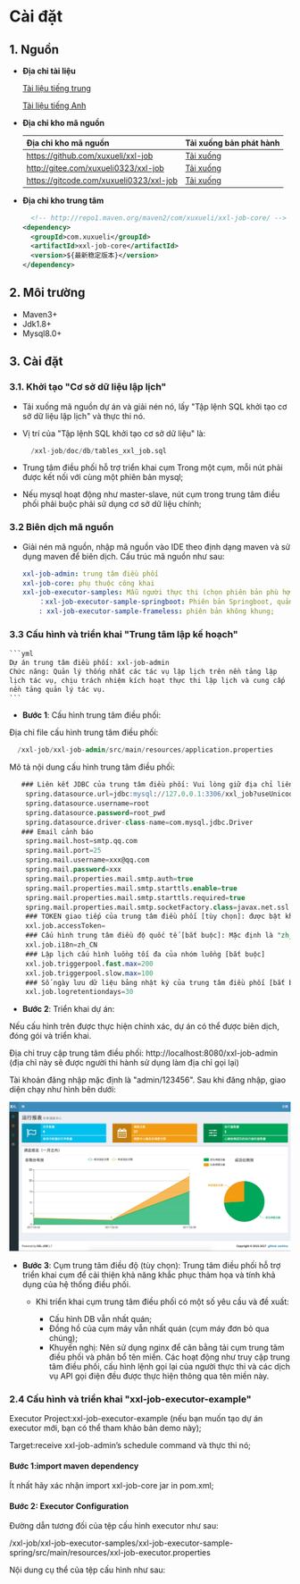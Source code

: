 <h1>Cài đặt</h1>

## 1. Nguồn

 - **Địa chỉ tài liệu**
 
      <a href="https://www.xuxueli.com/xxl-job/">Tài liệu tiếng trung</a>
  
      <a href="https://www.xuxueli.com/xxl-job/en/">Tài liệu tiếng Anh</a>
  
 - **Địa chỉ kho mã nguồn** 

      <table>
                            <thead>
                            <tr>
                                <th rowspan="2">Địa chỉ kho mã nguồn</th>
                                <th rowspan="2">Tải xuống bản phát hành</th>
                            </tr>
                            </thead>
                            <tbody>
                            <tr>
                                <td><a href="https://github.com/xuxueli/xxl-job">https://github.com/xuxueli/xxl-job</a></td>
                                <td><a href="https://github.com/xuxueli/xxl-job/releases">Tải xuống</a></td>
                            </tr>
                            <tr>
                                <td><a href="http://gitee.com/xuxueli0323/xxl-job">http://gitee.com/xuxueli0323/xxl-job</a></td>
                                <td><a href="https://gitee.com/xuxueli0323/xxl-job/releases">Tải xuống</a></td>
                            </tr>
                            <tr>
                                <td><a href="https://gitcode.com/xuxueli0323/xxl-job">https://gitcode.com/xuxueli0323/xxl-job</a></td>
                                <td><a href="https://gitcode.com/xuxueli0323/xxl-job/tags">Tải xuống</a></td>
                            </tr>
                            </tbody>
                        </table>
                    
  - **Địa chỉ kho trung tâm**

      ```xml
        <!-- http://repo1.maven.org/maven2/com/xuxueli/xxl-job-core/ -->
    <dependency>
        <groupId>com.xuxueli</groupId>
        <artifactId>xxl-job-core</artifactId>
        <version>${最新稳定版本}</version>
    </dependency>
    ```

## 2. Môi trường

  - Maven3+
  - Jdk1.8+
  - Mysql8.0+

## 3. Cài đặt

### 3.1. Khởi tạo "Cơ sở dữ liệu lập lịch"

  - Tải xuống mã nguồn dự án và giải nén nó, lấy "Tập lệnh SQL khởi tạo cơ sở dữ liệu lập lịch" và thực thi nó.

  - Vị trí của "Tập lệnh SQL khởi tạo cơ sở dữ liệu" là:

    ```sql
      /xxl-job/doc/db/tables_xxl_job.sql
    ```
    
  - Trung tâm điều phối hỗ trợ triển khai cụm Trong một cụm, mỗi nút phải được kết nối với cùng một phiên bản mysql;

  - Nếu mysql hoạt động như master-slave, nút cụm trong trung tâm điều phối phải buộc phải sử dụng cơ sở dữ liệu chính;

### 3.2 Biên dịch mã nguồn

  - Giải nén mã nguồn, nhập mã nguồn vào IDE theo định dạng maven và sử dụng maven để biên dịch. Cấu trúc mã nguồn như sau:

    ```yml
    xxl-job-admin: trung tâm điều phối
    xxl-job-core: phụ thuộc công khai
    xxl-job-executor-samples: Mẫu người thực thi (chọn phiên bản phù hợp của người thực thi để sử dụng trực tiếp hoặc bạn có thể tham khảo và chuyển đổi dự án hiện có thành người thực thi)
        ：xxl-job-executor-sample-springboot: Phiên bản Springboot, quản lý bộ thực thi thông qua Springboot, phương pháp này được khuyên dùng;
        : xxl-job-executor-sample-frameless: phiên bản không khung;
    ```

### 3.3 Cấu hình và triển khai "Trung tâm lập kế hoạch"

    ```yml
    Dự án trung tâm điều phối: xxl-job-admin
    Chức năng: Quản lý thống nhất các tác vụ lập lịch trên nền tảng lập lịch tác vụ, chịu trách nhiệm kích hoạt thực thi lập lịch và cung cấp nền tảng quản lý tác vụ.
    ```

  - **Bước 1**: Cấu hình trung tâm điều phối:
    
  Địa chỉ file cấu hình trung tâm điều phối:

  ```sql
    /xxl-job/xxl-job-admin/src/main/resources/application.properties
  ```

  Mô tả nội dung cấu hình trung tâm điều phối:

  ```sql
     ### Liên kết JDBC của trung tâm điều phối: Vui lòng giữ địa chỉ liên kết phù hợp với địa chỉ của cơ sở dữ liệu công văn được tạo trong Chương 2.1
      spring.datasource.url=jdbc:mysql://127.0.0.1:3306/xxl_job?useUnicode=true&characterEncoding=UTF-8&autoReconnect=true&serverTimezone=Asia/Shanghai
      spring.datasource.username=root
      spring.datasource.password=root_pwd
      spring.datasource.driver-class-name=com.mysql.jdbc.Driver
     ### Email cảnh báo
      spring.mail.host=smtp.qq.com
      spring.mail.port=25
      spring.mail.username=xxx@qq.com
      spring.mail.password=xxx
      spring.mail.properties.mail.smtp.auth=true
      spring.mail.properties.mail.smtp.starttls.enable=true
      spring.mail.properties.mail.smtp.starttls.required=true
      spring.mail.properties.mail.smtp.socketFactory.class=javax.net.ssl.SSLSocketFactory
      ### TOKEN giao tiếp của trung tâm điều phối [tùy chọn]: được bật khi không trống;
      xxl.job.accessToken=
      ### Cấu hình trung tâm điều độ quốc tế [bắt buộc]: Mặc định là "zh_CN"/Tiếng Trung giản thể, phạm vi tùy chọn là "zh_CN"/Tiếng Trung giản thể, "zh_TC"/Tiếng Trung phồn thể và "en"/Tiếng Anh;
      xxl.job.i18n=zh_CN
      ### Lập lịch cấu hình luồng tối đa của nhóm luồng [bắt buộc]
      xxl.job.triggerpool.fast.max=200
      xxl.job.triggerpool.slow.max=100
      ### Số ngày lưu dữ liệu bảng nhật ký của trung tâm điều phối [bắt buộc]: nhật ký hết hạn sẽ tự động được xóa; nó có hiệu lực khi giới hạn lớn hơn hoặc bằng 7, nếu không, chẳng hạn như -1, chức năng làm sạch tự động bị tắt;
      xxl.job.logretentiondays=30 
  ```

  - **Bước 2**: Triển khai dự án:

  Nếu cấu hình trên được thực hiện chính xác, dự án có thể được biên dịch, đóng gói và triển khai.

  Địa chỉ truy cập trung tâm điều phối: http://localhost:8080/xxl-job-admin (địa chỉ này sẽ được người thi hành sử dụng làm địa chỉ gọi lại)

  Tài khoản đăng nhập mặc định là "admin/123456". Sau khi đăng nhập, giao diện chạy như hình bên dưới: 

  <p align="center">
     <img src="Picture/img_6yC0.png"/>
  </p>

  - **Bước 3**: Cụm trung tâm điều độ (tùy chọn):
  Trung tâm điều phối hỗ trợ triển khai cụm để cải thiện khả năng khắc phục thảm họa và tính khả dụng của hệ thống điều phối.

    - Khi triển khai cụm trung tâm điều phối có một số yêu cầu và đề xuất:

       - Cấu hình DB vẫn nhất quán;
       - Đồng hồ của cụm máy vẫn nhất quán (cụm máy đơn bỏ qua chúng);
       - Khuyến nghị: Nên sử dụng nginx để cân bằng tải cụm trung tâm điều phối và phân bổ tên miền. Các hoạt động như truy cập trung tâm điều phối, cấu hình lệnh gọi lại của người thực thi và các dịch vụ API gọi điện đều được thực hiện thông qua tên miền này.
     
### 2.4 Cấu hình và triển khai "xxl-job-executor-example"

Executor Project:xxl-job-executor-example (nếu bạn muốn tạo dự án executor mới, bạn có thể tham khảo bản demo này);

Target:receive xxl-job-admin’s schedule command và thực thi nó;

#### Bước 1:import maven dependency
Ít nhất hãy xác nhận import xxl-job-core jar in pom.xml;

#### Bước 2: Executor Configuration
Đường dẫn tương đối của tệp cấu hình executor như sau:

/xxl-job/xxl-job-executor-samples/xxl-job-executor-sample-spring/src/main/resources/xxl-job-executor.properties

Nội dung cụ thể của tệp cấu hình như sau:


  
  

  
